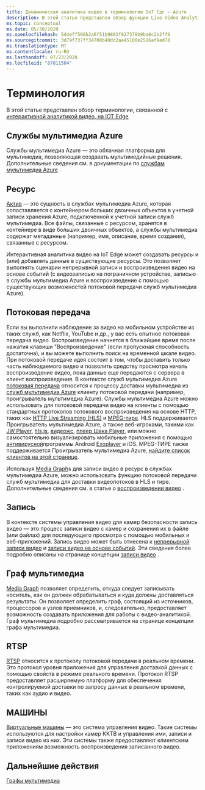 ```yaml
---
title: Динамическая аналитика видео в терминологии IoT Едг — Azure
description: В этой статье представлен обзор функции Live Video Analytics на IoT Edge терминологии.
ms.topic: conceptual
ms.date: 05/30/2020
ms.openlocfilehash: 5d4eff506b2a6f51b9803f827379b9ba0c2b2ff6
ms.sourcegitcommit: 3d79f737ff34708b48dd2ae45100e2516af9ed78
ms.translationtype: MT
ms.contentlocale: ru-RU
ms.lasthandoff: 07/23/2020
ms.locfileid: "87011504"
---
```

# <a name="terminology"></a>Терминология

В этой статье представлен обзор терминологии, связанной с [интерактивной аналитикой видео, на IOT Edge](overview.md).

## <a name="azure-media-services"></a>Службы мультимедиа Azure

Службы мультимедиа Azure — это облачная платформа для мультимедиа, позволяющая создавать мультимедийные решения. Дополнительные сведения см. в документации по [службам мультимедиа Azure](../latest/media-services-overview.md) .

## <a name="asset"></a>Ресурс

[Актив](../latest/assets-concept.md) — это сущность в службах мультимедиа Azure, которая сопоставляется с контейнером больших двоичных объектов в учетной записи хранения Azure, подключенной к учетной записи служб мультимедиа. Все файлы, связанные с ресурсом, хранятся в контейнере в виде больших двоичных объектов, а службы мультимедиа содержат метаданные (например, имя, описание, время создания), связанные с ресурсом.

Интерактивная аналитика видео на IoT Edge может создавать ресурсы и (или) добавлять данные в существующие ресурсы. Это позволяет выполнять сценарии непрерывной записи и воспроизведения видео на основе событий (с видеозаписью на пограничном устройстве, записью в службы мультимедиа Azure и воспроизведение с помощью существующих возможностей потоковой передачи служб мультимедиа Azure).

## <a name="streaming"></a>Потоковая передача

Если вы выполнили наблюдение за видео на мобильном устройстве из таких служб, как Netflix, YouTube и др., у вас есть опытное потоковая передача видео. Воспроизведение начнется в ближайшее время после нажатия клавиши "Воспроизведение" (если пропускная способность достаточна), и вы можете выполнить поиск на временной шкале видео. При потоковой передаче идея состоит в том, чтобы доставить только часть наблюдаемого видео и позволить средству просмотра начать воспроизведение видео, пока данные еще передаются с сервера в клиент воспроизведения. В контексте служб мультимедиа Azure [потоковая передача](https://en.wikipedia.org/wiki/Streaming_media) относится к процессу доставки мультимедиа из [служб мультимедиа Azure](../azure-media-player/azure-media-player-overview.md) клиенту потоковой передачи (например, проигрыватель мультимедиа Azure). Службы мультимедиа Azure можно использовать для потоковой передачи видео на клиенты с помощью стандартных протоколов потокового воспроизведения на основе HTTP, таких как [HTTP Live Streaming (HLS)](https://developer.apple.com/streaming/) и [MPEG-тире](https://dashif.org/about/). HLS поддерживается Проигрыватель мультимедиа Azure, а также веб-игроками, такими как [JW Player](https://www.jwplayer.com/), [hls.js](https://github.com/video-dev/hls.js/), [видеожс](https://videojs.com/), [плеер Шака Player](https://github.com/google/shaka-player), или можно самостоятельно визуализировать мобильные приложения с помощью [антивирусной](https://developer.apple.com/av-foundation/)программы Android [Exoplayer](https://github.com/google/ExoPlayer) и iOS. MPEG-ТИРЕ также поддерживается Проигрыватель мультимедиа Azure, [найдите список клиентов на этой странице](https://dashif.org/clients/). 

Используя [Media Graph](#media-graph)s для записи видео в ресурс в службах мультимедиа Azure, можно использовать функцию потоковой передачи служб мультимедиа для доставки видеопотоков в HLS и тире. Дополнительные сведения см. в статье о [воспроизведении видео](video-playback-concept.md) .

## <a name="recording"></a>Запись

В контексте системы управления видео для камер безопасности запись видео — это процесс записи видео с камер и сохранения их в файле (или файлах) для последующего просмотра с помощью мобильных и веб-приложений. Запись видео может быть отнесена к [непрерывной записи видео](continuous-video-recording-concept.md) и [записи видео на основе событий](event-based-video-recording-concept.md). Эти сведения более подробно описаны на странице концепции [записи видео](video-recording-concept.md) .

## <a name="media-graph"></a>Граф мультимедиа

[Media Graph](media-graph-concept.md) позволяет определить, откуда следует записывать носитель, как он должен обрабатываться и куда должны доставляться результаты. Он позволяет определить граф, состоящий из источников, процессоров и узлов приемников, и, следовательно, предоставляет возможность создавать приложения для работы с видео-аналитикой. Граф мультимедиа подробно рассматривается на странице концепции графа мультимедиа.

## <a name="rtsp"></a>RTSP

[RTSP](https://tools.ietf.org/html/rfc2326) относится к протоколу потоковой передачи в реальном времени. Это протокол уровня приложения для управления доставкой данных с помощью свойств в режиме реального времени. Протокол RTSP предоставляет расширяемую платформу для обеспечения контролируемой доставки по запросу данных в реальном времени, таких как аудио и видео. 

## <a name="vms"></a>МАШИНЫ

[Виртуальные машины](https://en.wikipedia.org/wiki/Video_management_system) — это система управления видео. Такие системы используются для настройки камер ККТВ и управления ими, записи и записи видео из них. Эти системы также предоставляют клиентским приложениям возможность воспроизведения записанного видео.

## <a name="next-steps"></a>Дальнейшие действия

[Графы мультимедиа](media-graph-concept.md)
